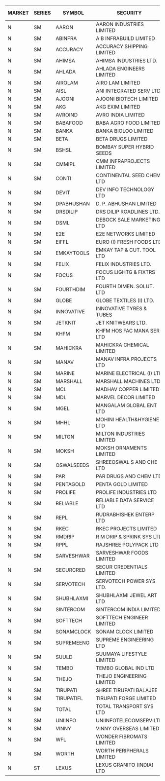 


| MARKET | SERIES | SYMBOL | SECURITY | PREV CL PR | OPEN PRICE | HIGH PRICE | LOW PRICE | CLOSE PRICE | NET TRDVAL | NET TRDQTY | CORP IND | HI 52 WK | LO 52 WK |
| ----- | ----- | ----- | ----- | ----- | ----- | ----- | ----- | ----- | ----- | ----- | ----- | ----- | ----- |
| N | SM | AARON | AARON INDUSTRIES LIMITED | 44.10 | 43.35 | 43.35 | 43.35 | 43.35 | 572220.00 | 13200 |  | 53.50 | 40.00 |
| N | SM | ABINFRA | A B INFRABUILD LIMITED | 9.05 | 9.45 | 9.45 | 9.45 | 9.45 | 151200.00 | 16000 |  | 24.75 | 9.05 |
| N | SM | ACCURACY | ACCURACY SHIPPING LIMITED | 37.85 | 36.75 | 38.90 | 36.60 | 37.95 | 361840.00 | 9600 |  | 41.50 | 12.35 |
| N | SM | AHIMSA | AHIMSA INDUSTRIES LTD. | 23.00 | 23.00 | 23.00 | 23.00 | 23.00 | 414000.00 | 18000 |  | 31.80 | 23.00 |
| N | SM | AHLADA | AHLADA ENGINEERS LIMITED | 45.00 | 44.00 | 45.00 | 44.00 | 45.00 | 357000.00 | 8000 |  | 69.95 | 36.30 |
| N | SM | AIROLAM | AIRO LAM LIMITED | 22.00 | 21.90 | 21.90 | 21.90 | 21.90 | 65700.00 | 3000 |  | 32.95 | 14.45 |
| N | SM | AISL | ANI INTEGRATED SERV LTD. | 18.30 | 18.00 | 18.00 | 18.00 | 18.00 | 475200.00 | 26400 |  | 36.50 | 14.30 |
| N | SM | AJOONI | AJOONI BIOTECH LIMITED | 17.40 | 18.00 | 18.25 | 18.00 | 18.15 | 579800.00 | 32000 |  | 18.25 | 6.35 |
| N | SM | AKG | AKG EXIM LIMITED | 39.00 | 38.00 | 38.00 | 38.00 | 38.00 | 152000.00 | 4000 |  | 39.00 | 30.00 |
| N | SM | AVROIND | AVRO INDIA LIMITED | 44.00 | 41.00 | 41.00 | 41.00 | 41.00 | 82000.00 | 2000 |  | 63.20 | 30.90 |
| N | SM | BABAFOOD | BABA AGRO FOOD LIMITED | 52.95 | 55.35 | 55.35 | 55.25 | 55.35 | 1106300.00 | 20000 |  | 70.00 | 35.20 |
| N | SM | BANKA | BANKA BIOLOO LIMITED | 94.50 | 90.20 | 90.20 | 89.80 | 89.80 | 431520.00 | 4800 |  | 94.90 | 56.75 |
| N | SM | BETA | BETA DRUGS LIMITED | 81.30 | 78.50 | 79.80 | 78.50 | 79.10 | 442520.00 | 5600 |  | 104.60 | 37.00 |
| N | SM | BSHSL | BOMBAY SUPER HYBRID SEEDS | 108.10 | 107.90 | 108.50 | 107.90 | 108.50 | 259680.00 | 2400 |  | 134.05 | 85.70 |
| N | SM | CMMIPL | CMM INFRAPROJECTS LIMITED | 3.00 | 3.00 | 3.15 | 2.85 | 2.85 | 70650.00 | 24000 |  | 9.25 | 2.40 |
| N | SM | CONTI | CONTINENTAL SEED CHEM LTD | 6.40 | 6.10 | 6.10 | 6.10 | 6.10 | 60993.90 | 9999 |  | 102.20 | 6.10 |
| N | SM | DEVIT | DEV INFO TECHNOLOGY LTD | 100.50 | 104.50 | 104.50 | 100.00 | 100.00 | 459750.00 | 4500 |  | 113.95 | 57.00 |
| N | SM | DPABHUSHAN | D. P. ABHUSHAN LIMITED | 64.05 | 63.50 | 63.50 | 63.50 | 63.50 | 254000.00 | 4000 |  | 78.00 | 37.50 |
| N | SM | DRSDILIP | DRS DILIP ROADLINES LTD. | 71.35 | 74.15 | 74.15 | 74.15 | 74.15 | 1423680.00 | 19200 |  | 78.00 | 65.50 |
| N | SM | DSML | DEBOCK SALE MARKETING LTD | 5.05 | 5.30 | 5.30 | 5.30 | 5.30 | 31800.00 | 6000 |  | 8.35 | 3.50 |
| N | SM | E2E | E2E NETWORKS LIMITED | 21.90 | 22.00 | 22.95 | 20.85 | 21.55 | 525400.00 | 24000 |  | 42.00 | 13.30 |
| N | SM | EIFFL | EURO (I) FRESH FOODS LTD | 93.80 | 93.60 | 93.60 | 93.60 | 93.60 | 149760.00 | 1600 |  | 131.00 | 71.00 |
| N | SM | EMKAYTOOLS | EMKAY TAP & CUT. TOOL LTD | 62.50 | 63.50 | 63.50 | 63.50 | 63.50 | 685800.00 | 10800 |  | 164.75 | 62.50 |
| N | SM | FELIX | FELIX INDUSTRIES LTD. | 19.80 | 18.85 | 18.85 | 18.85 | 18.85 | 301600.00 | 16000 |  | 25.40 | 10.80 |
| N | SM | FOCUS | FOCUS LIGHTG & FIXTRS LTD | 22.60 | 21.55 | 21.55 | 21.50 | 21.50 | 129150.00 | 6000 |  | 52.50 | 15.50 |
| N | SM | FOURTHDIM | FOURTH DIMEN. SOLUT. LTD | 6.20 | 5.90 | 5.90 | 5.90 | 5.90 | 47200.00 | 8000 |  | 16.25 | 5.30 |
| N | SM | GLOBE | GLOBE TEXTILES (I) LTD. | 57.00 | 55.20 | 55.20 | 55.15 | 55.20 | 441500.00 | 8000 |  | 60.25 | 18.00 |
| N | SM | INNOVATIVE | INNOVATIVE TYRES & TUBES | 6.30 | 6.55 | 6.55 | 6.55 | 6.55 | 39300.00 | 6000 |  | 17.00 | 5.40 |
| N | SM | JETKNIT | JET KNITWEARS LTD. | 21.00 | 21.00 | 21.00 | 21.00 | 21.00 | 252000.00 | 12000 |  | 27.60 | 19.65 |
| N | SM | KHFM | KHFM HOS FAC MANA SER LTD | 25.05 | 25.50 | 26.00 | 25.50 | 26.00 | 154500.00 | 6000 |  | 36.40 | 22.20 |
| N | SM | MAHICKRA | MAHICKRA CHEMICAL LIMITED | 75.45 | 74.10 | 78.35 | 73.75 | 77.90 | 1269975.00 | 16500 |  | 93.50 | 50.15 |
| N | SM | MANAV | MANAV INFRA PROJECTS LTD | 4.95 | 5.15 | 5.15 | 5.15 | 5.15 | 20600.00 | 4000 |  | 5.50 | 4.25 |
| N | SM | MARINE | MARINE ELECTRICAL (I) LTD | 90.10 | 91.70 | 92.95 | 87.55 | 90.00 | 3964900.00 | 44000 |  | 123.00 | 78.00 |
| N | SM | MARSHALL | MARSHALL MACHINES LTD | 6.10 | 5.80 | 6.00 | 5.80 | 6.00 | 88650.00 | 15000 |  | 24.45 | 4.85 |
| N | SM | MCL | MADHAV COPPER LIMITED | 78.00 | 72.20 | 75.00 | 62.40 | 62.95 | 4029480.00 | 62400 |  | 263.00 | 52.10 |
| N | SM | MDL | MARVEL DECOR LIMITED | 18.25 | 17.50 | 17.50 | 17.50 | 17.50 | 35000.00 | 2000 |  | 30.00 | 13.90 |
| N | SM | MGEL | MANGALAM GLOBAL ENT LTD | 58.80 | 58.00 | 58.00 | 58.00 | 58.00 | 116000.00 | 2000 |  | 58.90 | 51.05 |
| N | SM | MHHL | MOHINI HEALTH&HYGIENE LTD | 15.90 | 15.15 | 15.15 | 15.15 | 15.15 | 136350.00 | 9000 |  | 22.40 | 11.35 |
| N | SM | MILTON | MILTON INDUSTRIES LIMITED | 11.20 | 11.65 | 11.65 | 11.05 | 11.60 | 250360.00 | 22000 |  | 16.35 | 7.00 |
| N | SM | MOKSH | MOKSH ORNAMENTS LIMITED | 28.00 | 29.00 | 29.00 | 29.00 | 29.00 | 435000.00 | 15000 |  | 36.25 | 19.50 |
| N | SM | OSWALSEEDS | SHREEOSWAL S AND CHE LTD | 41.45 | 40.15 | 40.15 | 39.40 | 39.40 | 318200.00 | 8000 |  | 46.75 | 19.95 |
| N | SM | PAR | PAR DRUGS AND CHEM LTD | 48.80 | 49.50 | 52.75 | 49.00 | 49.00 | 2032500.00 | 40000 |  | 52.75 | 26.20 |
| N | SM | PENTAGOLD | PENTA GOLD LIMITED | 17.85 | 17.00 | 17.00 | 17.00 | 17.00 | 51000.00 | 3000 |  | 43.75 | 17.00 |
| N | SM | PROLIFE | PROLIFE INDUSTRIES LTD | 34.25 | 35.95 | 35.95 | 35.95 | 35.95 | 107850.00 | 3000 |  | 36.00 | 24.65 |
| N | SM | RELIABLE | RELIABLE DATA SERVICE LTD | 26.35 | 27.65 | 27.65 | 27.60 | 27.60 | 132600.00 | 4800 |  | 36.40 | 19.95 |
| N | SM | REPL | RUDRABHISHEK ENTERP LTD | 38.50 | 36.65 | 36.65 | 36.65 | 36.65 | 109950.00 | 3000 |  | 42.20 | 20.60 |
| N | SM | RKEC | RKEC PROJECTS LIMITED | 40.00 | 45.00 | 45.00 | 38.00 | 38.10 | 459500.00 | 11000 |  | 66.65 | 26.20 |
| N | SM | RMDRIP | R M DRIP & SPRINK SYS LTD | 49.75 | 50.00 | 50.00 | 49.95 | 49.95 | 299900.00 | 6000 |  | 63.00 | 14.00 |
| N | SM | RPPL | RAJSHREE POLYPACK LTD | 69.10 | 70.00 | 72.55 | 70.00 | 72.55 | 142550.00 | 2000 |  | 118.00 | 47.75 |
| N | SM | SARVESHWAR | SARVESHWAR FOODS LIMITED | 11.50 | 11.25 | 11.25 | 11.25 | 11.25 | 36000.00 | 3200 |  | 38.00 | 8.45 |
| N | SM | SECURCRED | SECUR CREDENTIALS LIMITED | 17.45 | 17.45 | 17.45 | 17.45 | 17.45 | 10470.00 | 600 |  | 76.00 | 12.15 |
| N | SM | SERVOTECH | SERVOTECH POWER SYS LTD. | 20.90 | 19.90 | 21.30 | 19.90 | 21.30 | 752400.00 | 36000 |  | 21.30 | 6.50 |
| N | SM | SHUBHLAXMI | SHUBHLAXMI JEWEL ART LTD | 19.00 | 19.00 | 19.00 | 19.00 | 19.00 | 19000.00 | 1000 |  | 195.25 | 16.30 |
| N | SM | SINTERCOM | SINTERCOM INDIA LIMITED | 75.00 | 75.50 | 75.50 | 75.50 | 75.50 | 151000.00 | 2000 |  | 82.65 | 35.55 |
| N | SM | SOFTTECH | SOFTTECH ENGINEER LIMITED | 42.95 | 44.80 | 44.80 | 42.95 | 42.95 | 140400.00 | 3200 |  | 76.25 | 32.45 |
| N | SM | SONAMCLOCK | SONAM CLOCK LIMITED | 46.50 | 46.50 | 46.50 | 46.50 | 46.50 | 139500.00 | 3000 |  | 46.50 | 30.80 |
| N | SM | SUPREMEENG | SUPREME ENGINEERING LTD | 16.20 | 16.00 | 16.00 | 15.85 | 15.85 | 191000.00 | 12000 |  | 36.90 | 13.20 |
| N | SM | SUULD | SUUMAYA LIFESTYLE LIMITED | 31.00 | 31.95 | 32.00 | 31.95 | 32.00 | 1535600.00 | 48000 |  | 41.00 | 17.55 |
| N | SM | TEMBO | TEMBO GLOBAL IND LTD | 147.50 | 150.25 | 150.25 | 150.25 | 150.25 | 3005000.00 | 20000 |  | 150.25 | 103.75 |
| N | SM | THEJO | THEJO ENGINEERING LIMITED | 490.00 | 504.00 | 505.00 | 504.00 | 504.00 | 302600.00 | 600 |  | 607.70 | 350.55 |
| N | SM | TIRUPATI | SHREE TIRUPATI BALAJEE | 42.60 | 42.00 | 42.00 | 42.00 | 42.00 | 126000.00 | 3000 |  | 42.70 | 22.40 |
| N | SM | TIRUPATIFL | TIRUPATI FORGE LIMITED | 24.60 | 24.75 | 24.75 | 24.75 | 24.75 | 79200.00 | 3200 |  | 46.70 | 24.40 |
| N | SM | TOTAL | TOTAL TRANSPORT SYS LTD | 23.60 | 22.45 | 22.45 | 22.45 | 22.45 | 1414350.00 | 63000 |  | 48.95 | 17.50 |
| N | SM | UNIINFO | UNIINFOTELECOMSERVILTD | 12.30 | 11.70 | 11.70 | 11.70 | 11.70 | 23400.00 | 2000 |  | 32.15 | 11.65 |
| N | SM | VINNY | VINNY OVERSEAS LIMITED | 40.50 | 38.00 | 38.00 | 38.00 | 38.00 | 114000.00 | 3000 |  | 43.00 | 32.90 |
| N | SM | WFL | WONDER FIBROMATS LIMITED | 50.60 | 50.40 | 50.60 | 50.40 | 50.60 | 4770640.00 | 94400 |  | 100.00 | 48.10 |
| N | SM | WORTH | WORTH PERIPHERALS LIMITED | 44.90 | 44.05 | 44.05 | 43.00 | 43.50 | 262575.00 | 6000 |  | 56.50 | 29.75 |
| N | ST | LEXUS | LEXUS GRANITO (INDIA) LTD | 19.00 | 18.05 | 18.05 | 18.05 | 18.05 | 54150.00 | 3000 |  | 90.00 | 16.50 |



